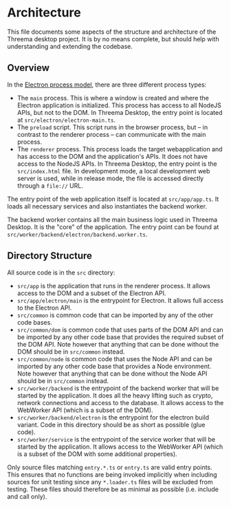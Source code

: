 # Architecture

This file documents some aspects of the structure and architecture of the
Threema desktop project. It is by no means complete, but should help with
understanding and extending the codebase.

## Overview

In the [Electron process
model](https://www.electronjs.org/docs/latest/tutorial/process-model/), there
are three different process types:

- The `main` process. This is where a window is created and where the Electron
  application is initialized. This process has access to all NodeJS APIs, but
  not to the DOM. In Threema Desktop, the entry point is located at
  `src/electron/electron-main.ts`.
- The `preload` script. This script runs in the browser process, but – in
  contrast to the renderer process – can communicate with the main process.
- The `renderer` process. This process loads the target webapplication and has
  access to the DOM and the application's APIs. It does not have access to the
  NodeJS APIs. In Threema Desktop, the entry point is the `src/index.html`
  file. In development mode, a local development web server is used, while in
  release mode, the file is accessed directly through a `file://` URL.

The entry point of the web application itself is located at `src/app/app.ts`.
It loads all necessary services and also instantiates the backend worker.

The backend worker contains all the main business logic used in Threema
Desktop. It is the "core" of the application. The entry point can be found at
`src/worker/backend/electron/backend.worker.ts`.

## Directory Structure

All source code is in the `src` directory:

- `src/app` is the application that runs in the renderer process. It allows
  access to the DOM and a subset of the Electron API.
- `src/app/electron/main` is the entrypoint for Electron. It allows full access
  to the Electron API.
- `src/common` is common code that can be imported by any of the other code
  bases.
- `src/common/dom` is common code that uses parts of the DOM API and can be
  imported by any other code base that provides the required subset of the
  DOM API. Note however that anything that can be done without the DOM should
  be in `src/common` instead.
- `src/common/node` is common code that uses the Node API and can be imported
  by any other code base that provides a Node environment. Note however that
  anything that can be done without the Node API should be in `src/common`
  instead.
- `src/worker/backend` is the entrypoint of the backend worker that will be
  started by the application. It does all the heavy lifting such as crypto,
  network connections and access to the database. It allows access to the
  WebWorker API (which is a subset of the DOM).
- `src/worker/backend/electron` is the entrypoint for the electron build
  variant. Code in this directory should be as short as possible (glue code).
- `src/worker/service` is the entrypoint of the service worker that will be
  started by the application. It allows access to the WebWorker API (which is
  a subset of the DOM with some additional properties).

Only source files matching `entry.*.ts` or `entry.ts` are valid entry points.
This ensures that no functions are being invoked implicitly when including
sources for unit testing since any `*.loader.ts` files will be excluded from
testing. These files should therefore be as minimal as possible (i.e. include
and call only).
